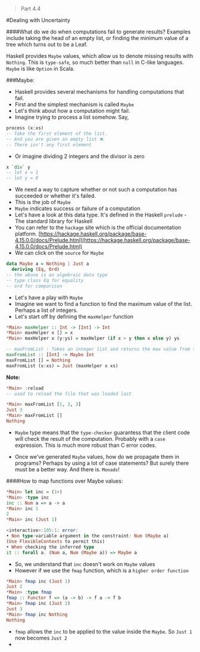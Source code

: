 > Part 4.4

#Dealing with Uncertainty

####What do we do when computations fail to generate results? Examples include taking the head of an empty list, or finding the minimum value of a tree which turns out to be a Leaf.

Haskell provides `Maybe` values, which allow us to denote missing results with `Nothing`. This is `type-safe`, so much better than `null` in C-like languages. `Maybe` is like `Option` in Scala.

###Maybe:
* Haskell provides several mechanisms for handling computations that fail.
* First and the simplest mechanism is called `Maybe`
* Let's think about how a computation might fail.
* Imagine trying to process a list somehow. Say,

```haskell
process (x:xs)
-- Take the first element of the list. 
-- And you are given an empty list ❌. 
-- There isn't any first element
```
* Or imagine dividing 2 integers and the divisor is zero
```haskell
x `div` y
-- let x = 1
-- let y = 0
```
* We need a way to capture whether or not such a computation has succeeded or whether it's failed.
* This is the job of `Maybe`
* `Maybe` indicates success or failure of a computation
* Let's have a look at this data type. It's defined in the Haskell `prelude` - The standard library for Haskell
* You can refer to the `hackage` site which is the official documentation platform. [https://hackage.haskell.org/package/base-4.15.0.0/docs/Prelude.html](https://hackage.haskell.org/package/base-4.15.0.0/docs/Prelude.html)
* We can click on the `source` for `Maybe`
```haskell
data Maybe a = Nothing | Just a
  deriving (Eq, Ord)
-- the above is an algebraic data type 
-- type class Eq for equality
-- ord for comparison 
```
* Let's have a play with `Maybe`
* Imagine we want to find a function to find the maximum value of the list. Perhaps a list of integers.
* Let's start off by defining the `maxHelper` function
```haskell
*Main> maxHelper :: Int -> [Int] -> Int
*Main> maxHelper x [] = x
*Main> maxHelper x (y:ys) = maxHelper (if x > y then x else y) ys
```
```haskell
-- maxFromList : Takes an integer list and returns the max value from that list
maxFromList :: [Int] -> Maybe Int
maxFromList [] = Nothing 
maxFromList (x:xs) = Just (maxHelper x xs)
```
**Note:**
```haskell
*Main> :reload
-- used to reload the file that was loaded last
```

```haskell
*Main> maxFromList [1, 2, 3]
Just 3
*Main> maxFromList []
Nothing
```
* `Maybe` type means that the `type-checker` guarantess that the client code will check the result of the computation. Probably with a `case` expression. This is much more robust than C error codes.

* Once we've generated `Maybe` values, how do we propagate them in programs? Perhaps by using a lot of case statements? But surely there must be a better way. And there is. `Monads`!

####How to map functions over Maybe values:

```haskell
*Main> let inc = (1+)
*Main> :type inc
inc :: Num a => a -> a
*Main> inc 1
2
*Main> inc (Just 1)

<interactive>:105:1: error:
• Non type-variable argument in the constraint: Num (Maybe a)
(Use FlexibleContexts to permit this)
• When checking the inferred type
it :: forall a. (Num a, Num (Maybe a)) => Maybe a
```
* So, we understand that `inc` doesn't work on `Maybe` values
* However if we use the `fmap` function, which is a `higher order function`
```haskell
*Main> fmap inc (Just 1)
Just 2
*Main> :type fmap
fmap :: Functor f => (a -> b) -> f a -> f b
*Main> fmap inc (Just 2)
Just 3
*Main> fmap inc Nothing
Nothing
```
* `fmap` allows the `inc` to be applied to the value inside the `Maybe`. So `Just 1` now becomes `Just 2`
* 



